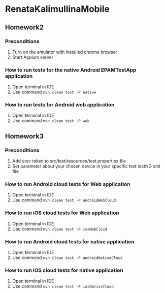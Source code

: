 # RenataKalimullinaMobile



## Homework2
### Preconditions
1. Turn on the emulator with installed chrome browser
2. Start Appium server

### How to run tests for the native Android EPAMTestApp application

1.  Open terminal in IDE
2.  Use command `mvn clean test -P native`

### How to run tests for Android web application

1.  Open terminal in IDE
2.  Use command `mvn clean test -P web`



## Homework3
### Preconditions
1. Add your token to src/test/resources/test.properties file
2. Set parameter about your chosen device in your specific test testNG xml file

### How to run Android cloud tests for Web application

1. Open terminal in IDE
2. Use command `mvn clean test -P androidWebCloud`

### How to run iOS cloud tests for Web application

1. Open terminal in IDE
2. Use command `mvn clean test -P iosWebCloud`

### How to run Android cloud tests for native application

1. Open terminal in IDE
2. Use command `mvn clean test -P androidNativeCloud`

### How to run iOS cloud tests for native application

1.  Open terminal in IDE
2.  Use command `mvn clean test -P iosNativeCloud`

